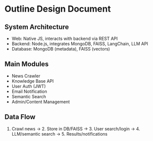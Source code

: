 # Outline Design Document

## System Architecture
- Web: Native JS, interacts with backend via REST API
- Backend: Node.js, integrates MongoDB, FAISS, LangChain, LLM API
- Database: MongoDB (metadata), FAISS (vectors)

## Main Modules
- News Crawler
- Knowledge Base API
- User Auth (JWT)
- Email Notification
- Semantic Search
- Admin/Content Management

## Data Flow
1. Crawl news → 2. Store in DB/FAISS → 3. User search/login → 4. LLM/semantic search → 5. Results/notifications
